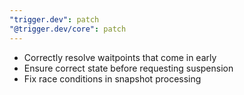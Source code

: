 ```yaml
---
"trigger.dev": patch
"@trigger.dev/core": patch
---
```


- Correctly resolve waitpoints that come in early
- Ensure correct state before requesting suspension
- Fix race conditions in snapshot processing
